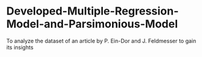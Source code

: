# Developed-Multiple-Regression-Model-and-Parsimonious-Model
To analyze the dataset of an article by P. Ein-Dor and J. Feldmesser to gain its insights
